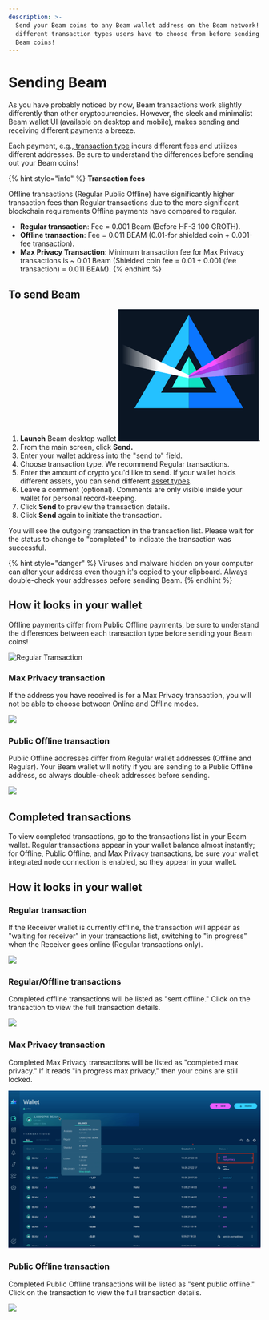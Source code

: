 ```yaml
---
description: >-
  Send your Beam coins to any Beam wallet address on the Beam network! Learn the
  different transaction types users have to choose from before sending out your
  Beam coins!
---
```


# Sending Beam

As you have probably noticed by now, Beam transactions work slightly differently than other cryptocurrencies. However, the sleek and minimalist Beam wallet UI (available on desktop and mobile), makes sending and receiving different payments a breeze.

Each payment, e.g.,[ transaction type](https://app.gitbook.com/@beamx/s/desktop-wallet-user-guide/\~/drafts/-McGeEd59nhcQ7IuTcTQ/receiving-beam#transaction-types) incurs different fees and utilizes different addresses. Be sure to understand the differences before sending out your Beam coins!

{% hint style="info" %}
**Transaction fees**

Offline transactions (Regular Public Offline) have significantly higher transaction fees than Regular transactions due to the more significant blockchain requirements Offline payments have compared to regular.

* **Regular transaction**: Fee = 0.001 Beam (Before HF-3 100 GROTH).
* **Offline transaction**: Fee = 0.011 BEAM (0.01-for shielded coin + 0.001-fee transaction).
* **Max Privacy Transaction**: Minimum transaction fee for Max Privacy transactions is \~ 0.01 Beam (Shielded coin fee = 0.01 + 0.001 (fee transaction) = 0.011 BEAM).
{% endhint %}

## To send Beam

1. **Launch** Beam desktop wallet <img src=".gitbook/assets/Screen Shot 2022-07-31 at 8.29.33 PM.png" alt="" data-size="line">.
2. From the main screen, click **Send.**
3. Enter your wallet address into the "send to" field.
4. Choose transaction type. We recommend Regular transactions.
5. Enter the amount of crypto you'd like to send. If your wallet holds different assets, you can send different [asset types](https://beamx.gitbook.io/beam-documentation/-Ma0T8Af9X0IpsYYqqnY/#confidential-assets).
6. Leave a comment (optional). Comments are only visible inside your wallet for personal record-keeping.
7. Click **Send** to preview the transaction details.
8. Click **Send** again to initiate the transaction.

You will see the outgoing transaction in the transaction list. Please wait for the status to change to "completed" to indicate the transaction was successful.

{% hint style="danger" %}
Viruses and malware hidden on your computer can alter your address even though it's copied to your clipboard. Always double-check your addresses before sending Beam.
{% endhint %}

## **How it looks in your wallet**

Offline payments differ from Public Offline payments, be sure to understand the differences between each transaction type before sending your Beam coins!

![Regular Transaction](<.gitbook/assets/2022-06-23\_15-35-46 copy.png>)

### **Max Privacy transaction**

If the address you have received is for a Max Privacy transaction, you will not be able to choose between Online and Offline modes.

![](https://gblobscdn.gitbook.com/assets%2F-MaSm2QyXLRMULOUF0cE%2F-Mb3HlU4NRZG2T0CQICs%2F-Mb3PdNAxumltxgquq7S%2FScreenshot\_228.png?alt=media\&token=3f14a3f8-1820-436c-9d3c-2049179fd447)

### Public Offline transaction

Public Offline addresses differ from Regular wallet addresses (Offline and Regular). Your Beam wallet will notify if you are sending to a Public Offline address, so always double-check addresses before sending.

![](.gitbook/assets/Screenshot\_230.png)

###

## Completed transactions

To view completed transactions, go to the transactions list in your Beam wallet. Regular transactions appear in your wallet balance almost instantly; for Offline, Public Offline, and Max Privacy transactions, be sure your wallet integrated node connection is enabled, so they appear in your wallet.

## How it looks in your wallet

### Regular transaction

If the Receiver wallet is currently offline, the transaction will appear as "waiting for receiver" in your transactions list, switching to "in progress" when the Receiver goes online (Regular transactions only).

![](<.gitbook/assets/2022-06-23\_15-36-35 copy.png>)

### Regular/Offline transactions

Completed offline transactions will be listed as "sent offline." Click on the transaction to view the full transaction details.

![](.gitbook/assets/Screenshot\_227.png)

### Max Privacy transaction

Completed Max Privacy transactions will be listed as "completed max privacy." If it reads "in progress max privacy," then your coins are still locked.

![](<.gitbook/assets/Screen Shot 2021-06-29 at 5.37.23 PM.png>)

### Public Offline transaction

Completed Public Offline transactions will be listed as "sent public offline." Click on the transaction to view the full transaction details.

![](.gitbook/assets/Screenshot\_229.png)
